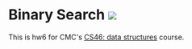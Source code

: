 # Binary Search ![](https://api.travis-ci.com/gloriachoi99/binary_search.svg?branch=master)

This is hw6 for CMC's [CS46: data structures](https://github.com/mikeizbicki/cmc-csci046) course.
